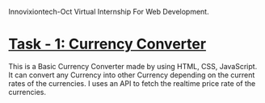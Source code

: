 Innovixiontech-Oct Virtual Internship For Web Development.

# [Task - 1: Currency Converter](https://kumarrahul01.github.io/Innovixiontech-Oct-Task-1/)


This is a Basic Currency Converter made by using HTML, CSS, JavaScript.
It can convert any Currency into other Currency depending on the current rates of the currencies.
I uses an API to fetch the realtime price rate of the currencies. 
